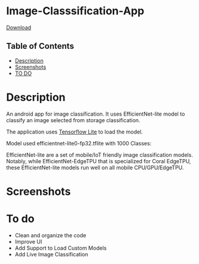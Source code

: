 # Image-Classsification-App
[Download](https://github.com/Nishidh25/Image-Classsification-App/raw/master/image-classificaton-app-debug.apk)

Table of Contents
-----------------
  
  * [Description](#description)
  * [Screenshots](#screenshots)
  * [TO DO](#to-do)

# Description 

An android app for image classification. It uses EfficientNet-lite model to classify an image selected from storage classification.

The application uses [Tensorflow Lite](https://www.tensorflow.org/lite) to load the model.

Model used efficientnet-lite0-fp32.tflite with 1000 Classes:

EfficientNet-lite are a set of mobile/IoT friendly image classification models. Notably, while EfficientNet-EdgeTPU that is specialized for Coral EdgeTPU, these EfficientNet-lite models run well on all mobile CPU/GPU/EdgeTPU.


# Screenshots

# To do
* Clean and organize the code
* Improve UI
* Add Support to Load Custom Models
* Add Live Image Classification
